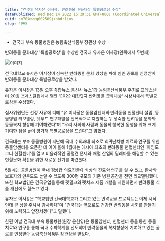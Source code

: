 ```yaml
---
title: "건국대 유자은 이사장, 반려동물 문화대상 특별공로상 수상"
datePublished: Wed Dec 14 2022 16:30:31 GMT+0000 (Coordinated Universal Time)
cuid: cm705eweg002509jxbbdr1iuv
slug: 4965

---
```



- 건국대 부속 동물병원은 농림축산식품부 장관상 수상

반려동물 문화대상 '특별공로상'을 수상한 건국대 유자은 이사장(왼쪽에서 두번째)

![이미지](https://cdn.hashnode.com/res/hashnode/image/upload/v1739258177755/664322a9-0ce2-4b35-b643-496645079edd.jpeg)

건국대학교 유자은 이사장이 성숙한 반려동물 문화 향상을 위해 힘쓴 공로를 인정받아 반려동물 문화대상 특별공로상을 받았다.

유자은 이사장은 13일 오후 종합뉴스 통신사 뉴스1과 농림축산식품부 주최로 프레스센터 20층 프레스클럽에서 열린 '2022 대한민국 반려동물 문화대상' 시상식에서 특별공로상을 수상했다.

심사위원단은 선정 사유에 대해 "유 이사장은 동물암센터와 반려동물 헌혈센터 설립, 동물병원 리모델링, 펫푸드 연구개발을 전폭적으로 지원하는 등 성숙한 반려동물 문화와 동물복지 향상에 기여해왔다"며 "우리 사회에 사람과 동물의 행복한 동행을 위해 크게 기여한 점을 높이 평가해 특별공로상을 드린다"고 밝혔다.

건국대는 부속 동물병원이 지난해 국내 수의과대 최초로 희귀난치병 치료와 연구를 위한 동물암센터를 오픈한 데 이어 올해 1월에는 아시아 최초의 반려동물 헌혈센터인 '아임도그너 헌혈센터'를 열고 비윤리적인 공혈견 문제와 매혈 산업의 딜레마를 해결할 수 있는 헌혈문화 확산을 위한 새로운 전기를 마련했다.

5월에는 동물병원이 국내 정상급 의료진들이 최상의 진료와 연구를 할 수 있고, 환자와 보호자의 만족도도 높일 수 있도록 300평 규모의 기존 병원 공간을 전면 리모델링했다. 또한 학교법인은 건국유업을 통해 펫밀크와 펫치즈 제품 개발을 지원하면서 반려동물 식품 개선에도 힘쓰고 있다.

유자은 이사장은 "학교법인 건국대학교가 그리고 있는 반려동물 프로젝트는 이제 시작인데 큰 상을 주셔서 감사하다"며 "건국대는 앞으로도 건강한 반려동물 사회를 만들기 위해 노력하고 앞장서겠다"고 말했다.

한편 이날 건국대 부속 동물병원(원장 윤헌영)은 동물암센터, 헌혈센터 등을 통한 동물 치료와 연구를 통해 국내 수의학계를 선도하며 반려동물의 복지향상에 기여하고 있는 공로를 인정받아 농림축산식품부 장관상을 받았다.